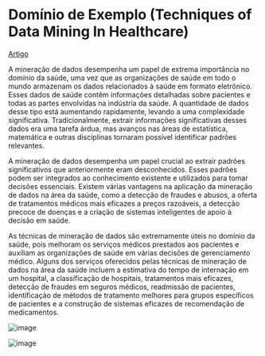 # Domínio de Exemplo (Techniques of Data Mining In Healthcare)

[Artigo]([https://citeseerx.ist.psu.edu/document?repid=rep1&type=pdf&doi=82289448146b86c6160bf5225bd5e3cea35a8c57)

A mineração de dados desempenha um papel de extrema importância no domínio da saúde, uma vez que as organizações de saúde em todo o mundo armazenam os dados relacionados à saúde em formato eletrônico. Esses dados de saúde contêm informações detalhadas sobre pacientes e todas as partes envolvidas na indústria da saúde. A quantidade de dados desse tipo está aumentando rapidamente, levando a uma complexidade significativa. Tradicionalmente, extrair informações significativas desses dados era uma tarefa árdua, mas avanços nas áreas de estatística, matemática e outras disciplinas tornaram possível identificar padrões relevantes.

A mineração de dados desempenha um papel crucial ao extrair padrões significativos que anteriormente eram desconhecidos. Esses padrões podem ser integrados ao conhecimento existente e utilizados para tomar decisões essenciais. Existem várias vantagens na aplicação da mineração de dados na área da saúde, como a detecção de fraudes e abusos, a oferta de tratamentos médicos mais eficazes a preços razoáveis, a detecção precoce de doenças e a criação de sistemas inteligentes de apoio à decisão em saúde.

As técnicas de mineração de dados são extremamente úteis no domínio da saúde, pois melhoram os serviços médicos prestados aos pacientes e auxiliam as organizações de saúde em várias decisões de gerenciamento médico. Alguns dos serviços oferecidos pelas técnicas de mineração de dados na área da saúde incluem a estimativa do tempo de internação em um hospital, a classificação de hospitais, tratamentos mais eficazes, detecção de fraudes em seguros médicos, readmissão de pacientes, identificação de métodos de tratamento melhores para grupos específicos de pacientes e a construção de sistemas eficazes de recomendação de medicamentos.


![image](https://github.com/Tomasi/MineracaoDados/assets/61890715/336f4f9d-46cf-4146-91c4-907360f2b969)

![image](https://github.com/Tomasi/MineracaoDados/assets/61890715/4474f8d2-703d-4009-88ec-a974050392cc)

